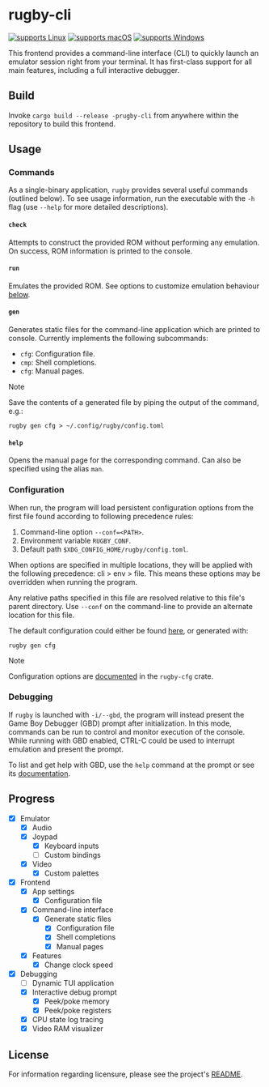 # rugby-cli

[![supports Linux][nix.badge]](#)
[![supports macOS][mac.badge]](#)
[![supports Windows][win.badge]](#)

This frontend provides a command-line interface (CLI) to quickly launch an
emulator session right from your terminal. It has first-class support for all
main features, including a full interactive debugger.

## Build

Invoke `cargo build --release -prugby-cli` from anywhere within the repository
to build this frontend.

## Usage

### Commands

As a single-binary application, `rugby` provides several useful commands
(outlined below). To see usage information, run the executable with the `-h`
flag (use `--help` for more detailed descriptions).

#### `check`

Attempts to construct the provided ROM without performing any emulation. On
success, ROM information is printed to the console.

#### `run`

Emulates the provided ROM. See options to customize emulation behaviour
[below](#configuration).

#### `gen`

Generates static files for the command-line application which are printed to
console. Currently implements the following subcommands:

- `cfg`: Configuration file.
- `cmp`: Shell completions.
- `cfg`: Manual pages.

> [!NOTE]
>
> Save the contents of a generated file by piping the output of the command,
> e.g.:
>
> ```
> rugby gen cfg > ~/.config/rugby/config.toml
> ```

#### `help`

Opens the manual page for the corresponding command. Can also be specified using
the alias `man`.

### Configuration

When run, the program will load persistent configuration options from the first
file found according to following precedence rules:
1. Command-line option `--conf=<PATH>`.
1. Environment variable `RUGBY_CONF`.
1. Default path `$XDG_CONFIG_HOME/rugby/config.toml`.

When options are specified in multiple locations, they will be applied with the
following precedence: cli > env > file. This means these options may be
overridden when running the program.

Any relative paths specified in this file are resolved relative to this file's
parent directory. Use `--conf` on the command-line to provide an alternate
location for this file.

The default configuration could either be found [here](./rugby.toml), or
generated with:

```
rugby gen cfg
```

> [!NOTE]
>
> Configuration options are [documented][cfg.doc] in the `rugby-cfg` crate.

### Debugging

If `rugby` is launched with `-i/--gbd`, the program will instead present the
Game Boy Debugger (GBD) prompt after initialization. In this mode, commands can
be run to control and monitor execution of the console. While running with GBD
enabled, CTRL-C could be used to interrupt emulation and present the prompt.

To list and get help with GBD, use the `help` command at the prompt or see its
[documentation][gbd.doc].

## Progress

- [x] Emulator
  - [x] Audio
  - [x] Joypad
    - [x] Keyboard inputs
    - [ ] Custom bindings
  - [x] Video
    - [x] Custom palettes
- [x] Frontend
  - [x] App settings
    - [x] Configuration file
  - [x] Command-line interface
    - [x] Generate static files
      - [x] Configuration file
      - [x] Shell completions
      - [x] Manual pages
  - [x] Features
    - [x] Change clock speed
- [x] Debugging
  - [ ] Dynamic TUI application
  - [x] Interactive debug prompt
    - [x] Peek/poke memory
    - [x] Peek/poke registers
  - [x] CPU state log tracing
  - [x] Video RAM visualizer

## License

For information regarding licensure, please see the project's [README][license].

<!-- Reference-style links -->
[cfg.doc]: /apis/cfg/README.md
[gbd.doc]: /apis/gbd/README.md
[license]: /README.md#license

<!-- Badges -->
[mac.badge]: https://img.shields.io/badge/macOS-000?logo=apple&logoColor=fff
[nix.badge]: https://img.shields.io/badge/Linux-FCC624?logo=linux&logoColor=000
[win.badge]: https://img.shields.io/badge/Windows-0078D4?logo=windows&logoColor=fff
